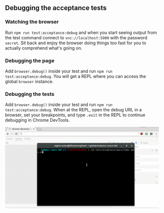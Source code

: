 ## Debugging the acceptance tests

### Watching the browser

Run `npm run test:acceptance:debug` and when you start seeing output from the
test command connect to `vnc://localhost:5900` with the password `secret`. Sit
back and enjoy the browser doing things too fast for you to actually comprehend
what's going on.


### Debugging the page

Add `browser.debug()` inside your test and run `npm run test:acceptance:debug`.
You will get a REPL where you can access the global `browser` instance.


### Debugging the tests

Add `browser.debug()` inside your test and run `npm run test:acceptance:debug`.
When at the REPL, open the debug URL in a browser, set your breakpoints, and
type `.exit` in the REPL to continue debugging in Chrome DevTools.

![debugging-acceptance-tests](./docs/debugging-acceptance-tests.gif)
